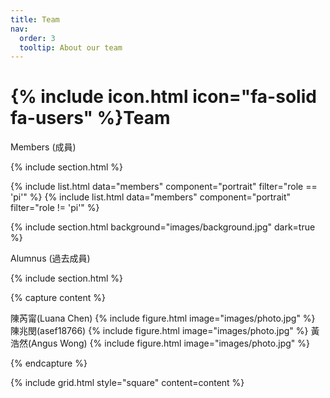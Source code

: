 ```yaml
---
title: Team
nav:
  order: 3
  tooltip: About our team
---
```


# {% include icon.html icon="fa-solid fa-users" %}Team

Members (成員)


{% include section.html %}

{% include list.html data="members" component="portrait" filter="role == 'pi'" %}
{% include list.html data="members" component="portrait" filter="role != 'pi'" %}

{% include section.html background="images/background.jpg" dark=true %}

Alumnus (過去成員)

{% include section.html %}

{% capture content %}

陳芮甯(Luana Chen)
{% include figure.html image="images/photo.jpg" %}
陳兆閔(asef18766)
{% include figure.html image="images/photo.jpg" %}
黃浩然(Angus Wong)
{% include figure.html image="images/photo.jpg" %}

{% endcapture %}

{% include grid.html style="square" content=content %}
